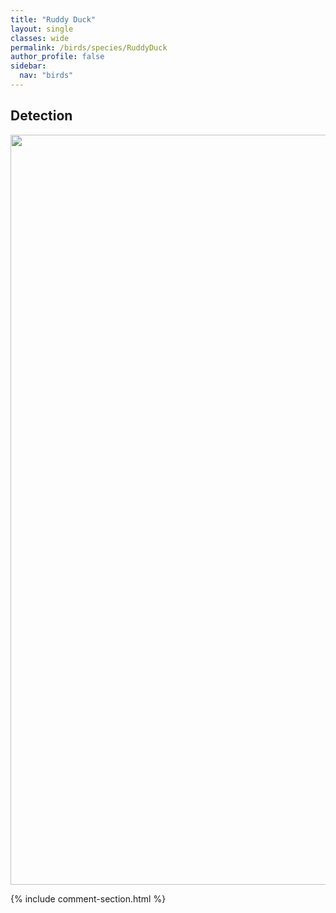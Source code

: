 ```yaml
---
title: "Ruddy Duck"
layout: single
classes: wide
permalink: /birds/species/RuddyDuck
author_profile: false
sidebar:
  nav: "birds"
---
```


<h2>Detection</h2>

<a href="https://drive.google.com/uc?export=view&id=1Xft21KBrhiuJ3nlMexvoq-nQm38PmjJR">
<img src="https://drive.google.com/uc?export=view&id=1Xft21KBrhiuJ3nlMexvoq-nQm38PmjJR" height = "1200" width = "800">
</a>

{% include comment-section.html %}
